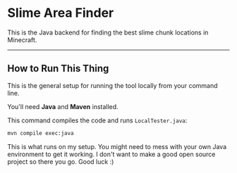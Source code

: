 # Slime Area Finder

This is the Java backend for finding the best slime chunk locations in Minecraft.

-----

## How to Run This Thing

This is the general setup for running the tool locally from your command line.

You'll need **Java** and **Maven** installed.

This command compiles the code and runs `LocalTester.java`:

```bash
mvn compile exec:java
```

This is what runs on my setup. You might need to mess with your own Java environment to get it working. I don't want to make a good open source project so there you go. Good luck :)
